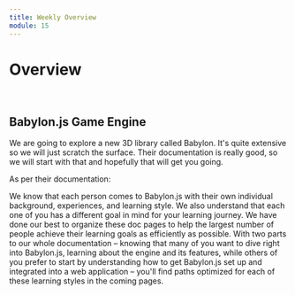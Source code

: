 ```yaml
---
title: Weekly Overview
module: 15
---
```


# Overview 


<br />



## Babylon.js Game Engine

We are going to explore a new 3D library called Babylon.  It's quite extensive so we will just scratch the surface. Their documentation is really good, so we will start with that and hopefully that will get you going.

As per their documentation:

We know that each person comes to Babylon.js with their own individual background, experiences, and learning style. We also understand that each one of you has a different goal in mind for your learning journey. We have done our best to organize these doc pages to help the largest number of people achieve their learning goals as efficiently as possible. With two parts to our whole documentation – knowing that many of you want to dive right into Babylon.js, learning about the engine and its features, while others of you prefer to start by understanding how to get Babylon.js set up and integrated into a web application – you'll find paths optimized for each of these learning styles in the coming pages.



